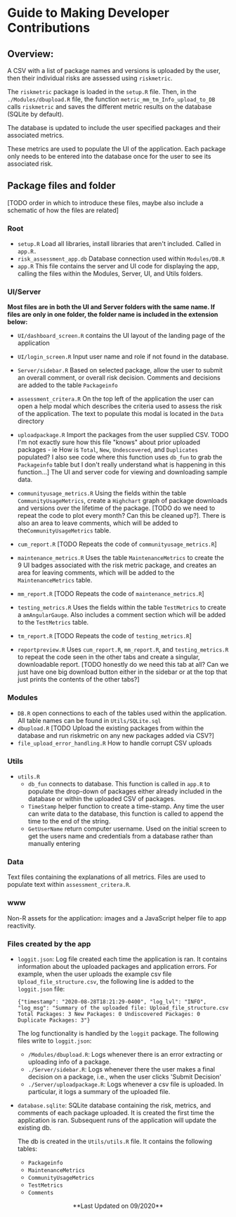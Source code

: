 # Guide to Making Developer Contributions

## Overview:

A CSV with a list of package names and versions is uploaded by the user, then
their individual risks are assessed using `riskmetric`.

The `riskmetric` package is loaded in the `setup.R` file. Then, in the `./Modules/dbupload.R` file, the function `metric_mm_tm_Info_upload_to_DB` calls
`riskmetric` and saves the different metric results on the database (SQLite by
default).

The database is updated to include the user specified packages and their
associated metrics.

These metrics are used to populate the UI of the application. 
Each package only needs to be entered into the database once for the user
to see its associated risk.

## Package files and folder 

[TODO order in which to introduce these files, 
maybe also include a schematic of how the files are related]

### Root
- `setup.R` Load all libraries, install libraries that aren't included. Called in `app.R.`
- `risk_assessment_app.db` Database connection used within `Modules/DB.R`
- `app.R` This file contains the server and UI code for displaying the app, 
     calling the files within the Modules, Server, UI, and Utils folders.

### UI/Server

**Most files are in both the UI and Server folders with the same name. If files are only in one folder, the folder name is included in the extension below:**

- `UI/dashboard_screen.R` contains the UI layout of the landing page of the application

- `UI/login_screen.R` Input user name and role if not found in the database.

- `Server/sidebar.R` Based on selected package, allow the user to submit an overall comment,
   or overall risk decision. Comments and decisions are added to the table `Packageinfo`
     
- `assessment_critera.R` On the top left of the application the user can open a 
   help modal which describes the criteria used to assess the risk of the application.
   The text to populate this modal is located in the `Data` directory

- `uploadpackage.R` Import the packages from the user supplied CSV. 
   TODO I'm not exactly sure how this file "knows" about prior uploaded packages - ie
   How is `Total`, `New`, `Undescovered`, and `Duplicates` populated?
   I also see code where this function uses `db_fun` to grab the `Packageinfo` table
   but I don't really understand what is happening in this function...]
   The UI and server code for viewing and downloading sample data.

- `communityusage_metrics.R` Using the fields within the table `CommunityUsageMetrics`,
   create a `Highchart` graph of package downloads and versions over the lifetime of the           package. [TODO do we need to repeat the code to plot every month? Can this be cleaned up?].
   There is also an area to leave comments, which will be added to the`CommunityUsageMetrics` table. 
   
- `cum_report.R` [TODO Repeats the code of `communityusage_metrics.R`]

- `maintenance_metrics.R` Uses the table `MaintenanceMetrics` to create the 9 UI badges associated with the risk metric package, and creates an area for leaving comments,
which will be added to the `MaintenanceMetrics` table. 

- `mm_report.R` [TODO Repeats the code of `maintenance_metrics.R`]

- `testing_metrics.R` Uses the fields within the table `TestMetrics` to create a `amAngularGauge`. Also includes a comment section which will be added to the `TestMetrics` table.

- `tm_report.R` [TODO Repeats the code of `testing_metrics.R`]

- `reportpreview.R` Uses `cum_report.R`, `mm_report.R`, and `testing_metrics.R`
  to repeat the code seen in the other tabs and create a singular, downloadable report.
  [TODO honestly do we need this tab at all? Can we just have one big download button
  either in the sidebar or at the top that just prints the contents of the other tabs?]

### Modules

- `DB.R` open connections to each of the tables used within the application. All table names can be found in `Utils/SQLite.sql`
- `dbupload.R` [TODO Upload the existing packages from within the database and run riskmetric on any new packages added via CSV?]
- `file_upload_error_handling.R` How to handle corrupt CSV uploads

### Utils
  

- `utils.R` 
  - `db_fun` connects to database. This function is called in `app.R` 
     to populate the drop-down of packages either already included in the database
     or within the uploaded CSV of packages.
  - `TimeStamp` helper function to create a time-stamp. 
     Any time the user can write data to the database,
     this function is called to append the time to the end of the string.
  - `GetUserName` return computer username. Used on the initial screen 
     to get the users name and credentials from a database rather than manually entering

### Data

Text files containing the explanations of all metrics. Files are used to populate text within `assessment_critera.R`.

### www 
    
Non-R assets for the application: images and a JavaScript helper file to app reactivity.

### Files created by the app

- `loggit.json`: Log file created each time the application is ran. It contains information about the uploaded packages and application errors. For example, when the user uploads the example csv file `Upload_file_structure.csv`, the following line is added to the `loggit.json` file:

  ```
  {"timestamp": "2020-08-28T18:21:29-0400", "log_lvl": "INFO", "log_msg": "Summary of the uploaded file: Upload_file_structure.csv Total Packages: 3 New Packages: 0 Undiscovered Packages: 0 Duplicate Packages: 3"}
  ```

  The log functionality is handled by the `loggit` package. The following files write to `loggit.json`:

  - `/Modules/dbupload.R`: Logs whenever there is an error extracting or uploading info of a package.
  - `./Server/sidebar.R`: Logs whenever there the user makes a final decision on a package, i.e., when the user clicks 'Submit Decision'
  - `./Server/uploadpackage.R`: Logs whenever a csv file is uploaded. In particular, it logs a summary of the uploaded file.

- `database.sqlite`: SQLite database containing the risk, metrics, and comments of each package uploaded. It is created the first time the application is ran. Subsequent runs of the application will update the existing db.

   The db is created in the `Utils/utils.R` file. It contains the following tables:
   - `Packageinfo`
   - `MaintenanceMetrics`
   - `CommunityUsageMetrics`
   - `TestMetrics`
   - `Comments`

<center>**Last Updated on 09/2020**</center>

